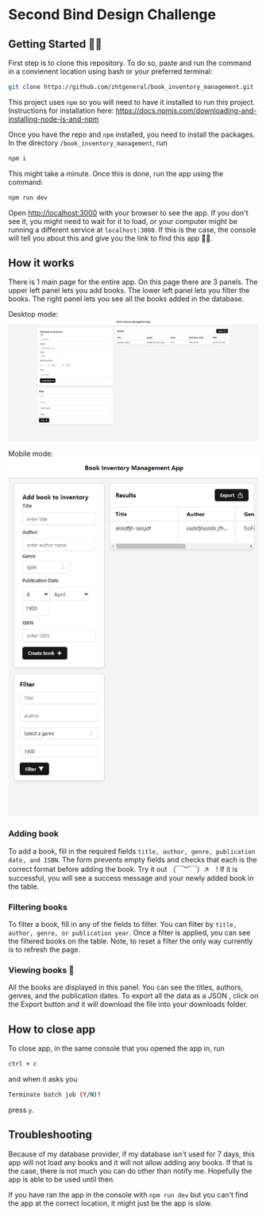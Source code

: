 # Second Bind Design Challenge

## Getting Started 🧑‍💻

First step is to clone this repository. To do so, paste and run the command in a convienent location using bash or your preferred terminal:

```bash
git clone https://github.com/zhtgeneral/book_inventory_management.git
```

This project uses `npm` so you will need to have it installed to run this project. Instructions for installation here:
<https://docs.npmjs.com/downloading-and-installing-node-js-and-npm>

Once you have the repo and `npm` installed, you need to install the packages. In the directory `/book_inventory_management`, run 

```bash
npm i
```

This might take a minute. Once this is done, run the app using the command:

```bash
npm run dev
```

Open [http://localhost:3000](http://localhost:3000) with your browser to see the app. If you don't see it, you might need to wait for it to load, or your computer might be running a different service at `localhost:3000`. If this is the case, the console will tell you about this and give you the link to find this app 🏃‍♂️.

## How it works

There is 1 main page for the entire app. On this page there are 3 panels. The upper left panel lets you add books. The lower left panel lets you filter the books. The right panel lets you see all the books added in the database.

Desktop mode:
![Image of desktop demo](/demo_desktop.png)

Mobile mode:
![Image of mobile demo](/demo_mobile.png)

### Adding book

To add a book, fill in the required fields `title, author, genre, publication date, and ISBN`. The form prevents empty fields and checks that each is the correct format before adding the book. Try it out （￣︶￣）↗　! If it is successful, you will see a success message and your newly added book in the table.

### Filtering books

To filter a book, fill in any of the fields to filter. You can filter by `title, author, genre, or publication year`. Once a filter is applied, you can see the filtered books on the table. Note, to reset a filter the only way currently is to refresh the page.

### Viewing books 📖

All the books are displayed in this panel. You can see the titles, authors, genres, and the publication dates. To export all the data as a JSON , click on the Export button and it will download the file into your downloads folder.

## How to close app

To close app, in the same console that you opened the app in, run

```bash
ctrl + c
```

and when it asks you

```bash
Terminate batch job (Y/N)? 
```

press `y`.

## Troubleshooting

Because of my database provider, if my database isn't used for 7 days, this app will not load any books and it will not allow adding any books. If that is the case, there is not much you can do other than notify me. Hopefully the app is able to be used until then.

If you have ran the app in the console with `npm run dev` but you can't find the app at the correct location, it might just be the app is slow.